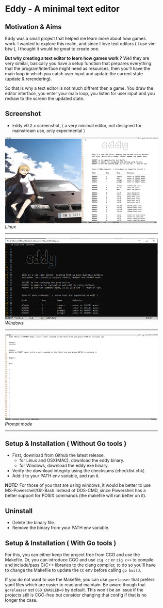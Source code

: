 # Eddy - A minimal text editor


## Motivation & Aims

Eddy was a small project that helped me learn more about how games work. I wanted to explore this realm, and since I love text editors 
( I use vim btw ), I thought it would be great to create one.

**But why creating a text editor to learn how games work ?** Well they are very similar, basically you have a setup function that prepares 
everything that the program/interface might need as resources, then you'll have the main loop in which you catch user input and update
the current state (update & rerendering). 

So that is why a text editor is not much diffrent then a game. You draw the editor interface, you enter your main loop, you listen for
user input and you redraw to the screen the updated state.

## Screenshot

- Eddy v0.2.x screenshot, ( a very minimal editor, not designed for mainstream use, only experimental )


![Eddy screenshot on linux](./eddy_screenshot_linux.png "Eddy v0.2.x")
*Linux*

---


![Eddy screenshot on windows](./eddy_screenshot_win32.png "Eddy v0.2.x")
*Windows*

---


![Eddy screenshot while in prompt mode](./eddy_screenshot_prompt_mode.png "Eddy v0.2.x")
*Prompt mode*

---



## Setup & Installation ( Without Go tools )

- First, download from Github the latest release. 
    - for Linux and OSX(MAC), download the eddy binary.
    - for Windows, download the eddy.exe binary.
- Verify the download integrity using the checksums (checklist.chk).
- Add it to your PATH env variable, and run it.

**NOTE:** For those of you that are using windows, it would be better to use MS-Powershell/Git-Bash instead of DOS-CMD, since Powershell has a better support for POSIX commands (the makefile will run better on it).


## Uninstall

- Delete the binary file.
- Remove the binary from your PATH env variable.


## Setup & Installation ( With Go tools )

For this, you can either keep the project free from CGO and use 
the Makefile. Or, you can introduce CGO and use `zig cc` or 
`zig c++` to compile and include/pass C/C++ libraries to the 
clang compiler, to do so you'll have to change the Makefile to update the `CC` env before calling `go build`.

If you do not want to use the Makefile, you can use `goreleaser` that prefers yaml files which are easier to read and maintain. 
Be aware though that `goreleaser` set `CGO_ENABLED=0` by default. This won't be an issue if the projects still is CGO-free but consider changing that config if that is no longer the case.
